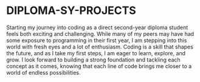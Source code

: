 # DIPLOMA-SY-PROJECTS
Starting my journey into coding as a direct second-year diploma student feels both exciting and challenging. While many of my peers may have had some exposure to programming in their first year, I am stepping into this world with fresh eyes and a lot of enthusiasm. Coding is a skill that shapes the future, and as I take my first steps, I am eager to learn, explore, and grow. I look forward to building a strong foundation and tackling each concept as it comes, knowing that each line of code brings me closer to a world of endless possibilities.
